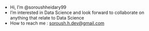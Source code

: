 - Hi, I’m @soroushheidary99
- I’m interested in Data Science and look forward to collaborate on anything that relate to Data Science
- How to reach me : soroush.h.dev@gmail.com



